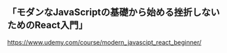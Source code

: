 ## 「モダンなJavaScriptの基礎から始める挫折しないためのReact入門」
https://www.udemy.com/course/modern_javascipt_react_beginner/



